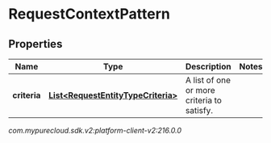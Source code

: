 # RequestContextPattern


## Properties

| Name | Type | Description | Notes |
| ------------ | ------------- | ------------- | ------------- |
| **criteria** | [**List&lt;RequestEntityTypeCriteria&gt;**](RequestEntityTypeCriteria) | A list of one or more criteria to satisfy. |  |




_com.mypurecloud.sdk.v2:platform-client-v2:216.0.0_
